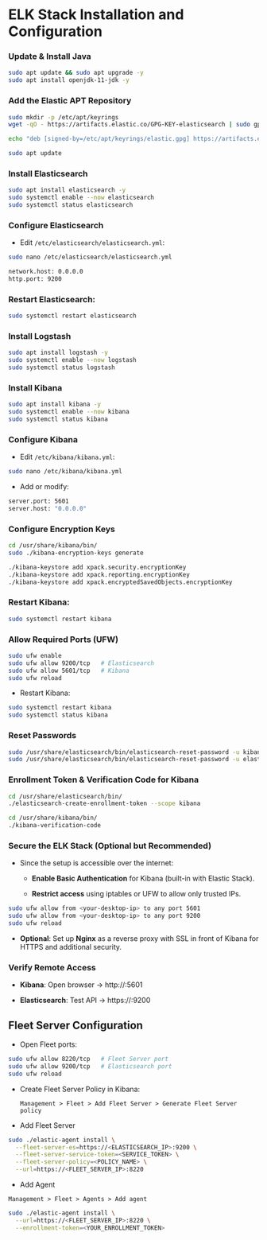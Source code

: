 # ELK Stack Installation and Configuration

### Update & Install Java

```sh
sudo apt update && sudo apt upgrade -y
sudo apt install openjdk-11-jdk -y
```

### Add the Elastic APT Repository

```sh
sudo mkdir -p /etc/apt/keyrings
wget -qO - https://artifacts.elastic.co/GPG-KEY-elasticsearch | sudo gpg --dearmor -o /etc/apt/keyrings/elastic.gpg

echo "deb [signed-by=/etc/apt/keyrings/elastic.gpg] https://artifacts.elastic.co/packages/8.x/apt stable main" | sudo tee /etc/apt/sources.list.d/elastic-8.x.list

sudo apt update
```

### Install Elasticsearch

```sh
sudo apt install elasticsearch -y
sudo systemctl enable --now elasticsearch
sudo systemctl status elasticsearch
```

### Configure Elasticsearch

- Edit `/etc/elasticsearch/elasticsearch.yml`:

```sh
sudo nano /etc/elasticsearch/elasticsearch.yml
```

```sh
network.host: 0.0.0.0
http.port: 9200
```

### Restart Elasticsearch:

```sh
sudo systemctl restart elasticsearch
```

### Install Logstash

```sh
sudo apt install logstash -y
sudo systemctl enable --now logstash
sudo systemctl status logstash
```

### Install Kibana

```sh
sudo apt install kibana -y
sudo systemctl enable --now kibana
sudo systemctl status kibana
```

### Configure Kibana

- Edit `/etc/kibana/kibana.yml`:

```sh
sudo nano /etc/kibana/kibana.yml
```

- Add or modify:

```sh
server.port: 5601
server.host: "0.0.0.0"
```

### Configure Encryption Keys

```sh
cd /usr/share/kibana/bin/
sudo ./kibana-encryption-keys generate

./kibana-keystore add xpack.security.encryptionKey
./kibana-keystore add xpack.reporting.encryptionKey
./kibana-keystore add xpack.encryptedSavedObjects.encryptionKey
```

### Restart Kibana:

```sh
sudo systemctl restart kibana
```

### Allow Required Ports (UFW)

```sh
sudo ufw enable
sudo ufw allow 9200/tcp   # Elasticsearch
sudo ufw allow 5601/tcp   # Kibana
sudo ufw reload
```

- Restart Kibana:

```sh
sudo systemctl restart kibana
sudo systemctl status kibana
```

### Reset Passwords

```sh
sudo /usr/share/elasticsearch/bin/elasticsearch-reset-password -u kibana_system
sudo /usr/share/elasticsearch/bin/elasticsearch-reset-password -u elastic
```

### Enrollment Token & Verification Code for Kibana

```sh
cd /usr/share/elasticsearch/bin/
./elasticsearch-create-enrollment-token --scope kibana

cd /usr/share/kibana/bin/
./kibana-verification-code
```

### Secure the ELK Stack (Optional but Recommended)

- Since the setup is accessible over the internet:

  - **Enable Basic Authentication** for Kibana (built-in with Elastic Stack).

  - **Restrict access** using iptables or UFW to allow only trusted IPs.

```sh
sudo ufw allow from <your-desktop-ip> to any port 5601
sudo ufw allow from <your-desktop-ip> to any port 9200
sudo ufw reload
```

- **Optional**: Set up **Nginx** as a reverse proxy with SSL in front of Kibana for HTTPS and additional security.

### Verify Remote Access

- **Kibana**: Open browser -> http://<your-desktop-ip>:5601

- **Elasticsearch**: Test API -> https://<your-desktop-ip>:9200

## Fleet Server Configuration

- Open Fleet ports:

```sh
sudo ufw allow 8220/tcp   # Fleet Server port
sudo ufw allow 9200/tcp   # Elasticsearch port
sudo ufw reload
```

- Create Fleet Server Policy in Kibana:

  `Management > Fleet > Add Fleet Server > Generate Fleet Server policy`

- Add Fleet Server

```sh
sudo ./elastic-agent install \
  --fleet-server-es=https://<ELASTICSEARCH_IP>:9200 \
  --fleet-server-service-token=<SERVICE_TOKEN> \
  --fleet-server-policy=<POLICY_NAME> \
  --url=https://<FLEET_SERVER_IP>:8220
```

- Add Agent

`Management > Fleet > Agents > Add agent`

```sh
sudo ./elastic-agent install \
  --url=https://<FLEET_SERVER_IP>:8220 \
  --enrollment-token=<YOUR_ENROLLMENT_TOKEN>
```
